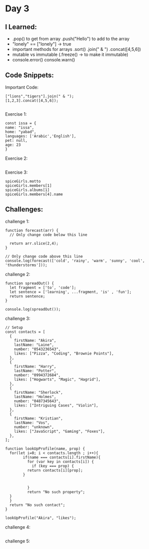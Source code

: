 # Day 3


## I Learned: 

- .pop() to get from array .push("Hello") to add to the array
- "lonely" == ["lonely"] -> true
- important methods for arrays .sort() .join(" & ") .concat([4,5,6])
- mutable vs immutable (.freeze() ->  to make it immutable)
- console.error() console.warn()
  

## Code Snippets:

Important Code: 
```JS
["lions","tigers"].join(" & ");
[1,2,3].concat([4,5,6]);


```

Exercise 1: 

```JS
const issa = {
name: "issa",
home: "yabad",
languages: ['Arabic','English'],
pet: null,
age: 23
}

```

Exercise 2: 

```JS

```

Exercise 3: 

```JS
spiceGirls.motto
spiceGirls.members[1]
spiceGirls.albums[1]
spiceGirls.members[4].name
```

## Challenges: 

challenge 1: 

```JS
function forecast(arr) {
  // Only change code below this line

  return arr.slice(2,4);
}

// Only change code above this line
console.log(forecast(['cold', 'rainy', 'warm', 'sunny', 'cool', 'thunderstorms']));
```



challenge 2: 

```JS
function spreadOut() {
  let fragment = ['to', 'code'];
  let sentence = ['learning', ...fragment, 'is' , 'fun'];
  return sentence;
}

console.log(spreadOut());
```


challenge 3: 

```JS
// Setup
const contacts = [
  {
    firstName: "Akira",
    lastName: "Laine",
    number: "0543236543",
    likes: ["Pizza", "Coding", "Brownie Points"],
  },
  {
    firstName: "Harry",
    lastName: "Potter",
    number: "0994372684",
    likes: ["Hogwarts", "Magic", "Hagrid"],
  },
  {
    firstName: "Sherlock",
    lastName: "Holmes",
    number: "0487345643",
    likes: ["Intriguing Cases", "Violin"],
  },
  {
    firstName: "Kristian",
    lastName: "Vos",
    number: "unknown",
    likes: ["JavaScript", "Gaming", "Foxes"],
  },
];

function lookUpProfile(name, prop) {
  for(let i=0; i < contacts.length ; i++){
        if(name === contacts[i].firstName){
          for (var key in contacts[i]) {
            if (key === prop) {
          return contacts[i][prop];
        } 
          
        
          }
          return "No such property";
  }
  }
  return "No such contact";
}

lookUpProfile("Akira", "likes");

```


challenge 4: 

```JS

```

challenge 5: 

```JS

```
